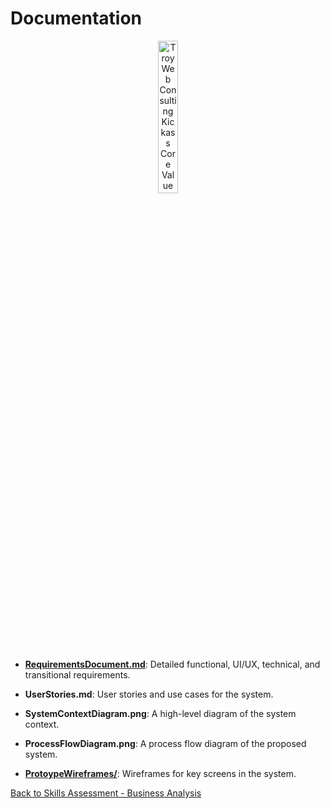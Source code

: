 # Documentation

<div style="text-align: center;">
    <img src="https://static.wixstatic.com/media/a26b8b_18415c043d834950a45e27488d51f39a~mv2.png/v1/fill/w_347,h_348,al_c,q_85,usm_0.66_1.00_0.01,enc_auto/Kick-Ass-Shirt.png" alt="Troy Web Consulting Kickass Core Value" style="object-fit: contain; object-position: center center; width: 25%;">
</div>


- **[RequirementsDocument.md](https://github.com/jonnyblevins/TWCSkillsAssessment/blob/main/3_The_Documentation/RequirementsDocument.md)**: Detailed functional, UI/UX, technical, and transitional requirements.
  
- **UserStories.md**: User stories and use cases for the system.
  
- **SystemContextDiagram.png**: A high-level diagram of the system context.
  
- **ProcessFlowDiagram.png**: A process flow diagram of the proposed system.
  
- **[ProtoypeWireframes/](https://github.com/jonnyblevins/TWCSkillsAssessment/blob/main/3_The_Documentation/PrototypeWireframes.md)**: Wireframes for key screens in the system.


[Back to Skills Assessment - Business Analysis](https://github.com/jonnyblevins/TWCSkillsAssessment/blob/main/README.md)
